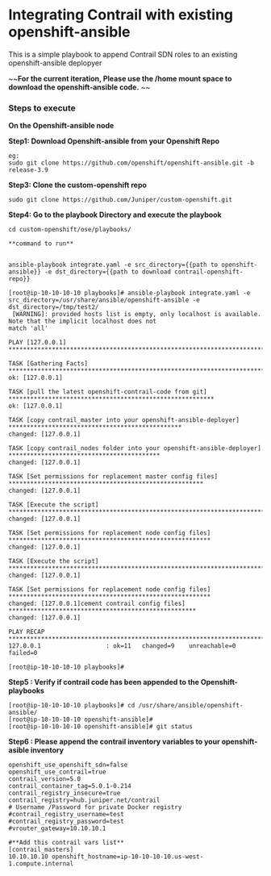 # Integrating Contrail with existing openshift-ansible

This is a simple playbook to append Contrail SDN roles to an existing openshift-ansible deplopyer

~~**For the current iteration, Please use the /home mount space to download the openshift-ansible code.** ~~


### Steps to execute 

**On the Openshift-ansible node**



**Step1: Download Openshift-ansible from your Openshift Repo**

```
eg:
sudo git clone https://github.com/openshift/openshift-ansible.git -b release-3.9
```


**Step3: Clone the custom-openshift repo** 
```
sudo git clone https://github.com/Juniper/custom-openshift.git
```
**Step4: Go to the playbook Directory and execute the playbook** 


```
cd custom-openshift/ose/playbooks/

**command to run**


ansible-playbook integrate.yaml -e src_directory={{path to openshift-ansible}} -e dst_directory={{path to download contrail-openshift-repo}}

[root@ip-10-10-10-10 playbooks]# ansible-playbook integrate.yaml -e src_directory=/usr/share/ansible/openshift-ansible -e dst_directory=/tmp/test2/
 [WARNING]: provided hosts list is empty, only localhost is available. Note that the implicit localhost does not
match 'all'

PLAY [127.0.0.1] ************************************************************************************************

TASK [Gathering Facts] ******************************************************************************************
ok: [127.0.0.1]

TASK [pull the latest openshift-contrail-code from git] *********************************************************
ok: [127.0.0.1]

TASK [copy contrail_master into your openshift-ansible-deployer] ************************************************
changed: [127.0.0.1]

TASK [copy contrail_nodes folder into your openshift-ansible-deployer] ******************************************
changed: [127.0.0.1]

TASK [Set permissions for replacement master config files] ******************************************************
changed: [127.0.0.1]

TASK [Execute the script] ***************************************************************************************
changed: [127.0.0.1]

TASK [Set permissions for replacement node config files] ********************************************************
changed: [127.0.0.1]

TASK [Execute the script] ***************************************************************************************
changed: [127.0.0.1]

TASK [Set permissions for replacement node config files] ********************************************************
changed: [127.0.0.1]cement contrail config files] ****************************************************
changed: [127.0.0.1]

PLAY RECAP ******************************************************************************************************
127.0.0.1                  : ok=11   changed=9    unreachable=0    failed=0   

[root@ip-10-10-10-10 playbooks]#
```

**Step5 : Verify if contrail code has been appended to the Openshift-playbooks**

```
[root@ip-10-10-10-10 playbooks]# cd /usr/share/ansible/openshift-ansible/
[root@ip-10-10-10-10 openshift-ansible]# 
[root@ip-10-10-10-10 openshift-ansible]# git status
```

**Step6 : Please append the contrail inventory variables to your openshift-asible inventory**
```
openshift_use_openshift_sdn=false
openshift_use_contrail=true
contrail_version=5.0
contrail_container_tag=5.0.1-0.214
contrail_registry_insecure=true
contrail_registry=hub.juniper.net/contrail
# Username /Password for private Docker registry
#contrail_registry_username=test
#contrail_registry_password=test
#vrouter_gateway=10.10.10.1

#**Add this contrail vars list**
[contrail_masters]
10.10.10.10 openshift_hostname=ip-10-10-10-10.us-west-1.compute.internal
```
